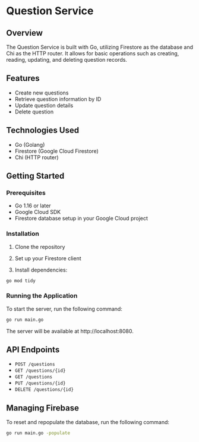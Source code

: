 # Question Service

## Overview

The Question Service is built with Go, utilizing Firestore as the database and Chi as the HTTP router. It allows for basic operations such as creating, reading, updating, and deleting question records.

## Features

- Create new questions
- Retrieve question information by ID
- Update question details
- Delete question

## Technologies Used

- Go (Golang)
- Firestore (Google Cloud Firestore)
- Chi (HTTP router)

## Getting Started

### Prerequisites

- Go 1.16 or later
- Google Cloud SDK
- Firestore database setup in your Google Cloud project

### Installation

1. Clone the repository

2. Set up your Firestore client

3. Install dependencies:

```bash
go mod tidy
```

### Running the Application

To start the server, run the following command:

```bash
go run main.go
```

The server will be available at http://localhost:8080.

## API Endpoints

- `POST /questions`
- `GET /questions/{id}`
- `GET /questions`
- `PUT /questions/{id}`
- `DELETE /questions/{id}`

## Managing Firebase

To reset and repopulate the database, run the following command:

```bash
go run main.go -populate
```
